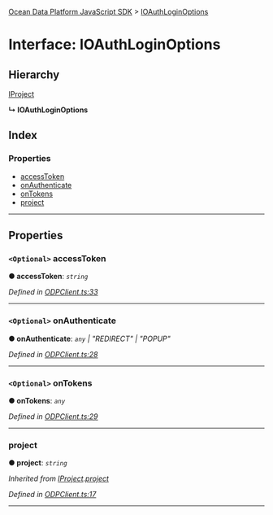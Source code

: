 [Ocean Data Platform JavaScript SDK](../README.md) > [IOAuthLoginOptions](../interfaces/ioauthloginoptions.md)

# Interface: IOAuthLoginOptions

## Hierarchy

 [IProject](iproject.md)

**↳ IOAuthLoginOptions**

## Index

### Properties

* [accessToken](ioauthloginoptions.md#accesstoken)
* [onAuthenticate](ioauthloginoptions.md#onauthenticate)
* [onTokens](ioauthloginoptions.md#ontokens)
* [project](ioauthloginoptions.md#project)

---

## Properties

<a id="accesstoken"></a>

### `<Optional>` accessToken

**● accessToken**: *`string`*

*Defined in [ODPClient.ts:33](https://github.com/C4IROcean/ODP-sdk-js/blob/4911c12/source/ODPClient.ts#L33)*

___
<a id="onauthenticate"></a>

### `<Optional>` onAuthenticate

**● onAuthenticate**: *`any` \| "REDIRECT" \| "POPUP"*

*Defined in [ODPClient.ts:28](https://github.com/C4IROcean/ODP-sdk-js/blob/4911c12/source/ODPClient.ts#L28)*

___
<a id="ontokens"></a>

### `<Optional>` onTokens

**● onTokens**: *`any`*

*Defined in [ODPClient.ts:29](https://github.com/C4IROcean/ODP-sdk-js/blob/4911c12/source/ODPClient.ts#L29)*

___
<a id="project"></a>

###  project

**● project**: *`string`*

*Inherited from [IProject](iproject.md).[project](iproject.md#project)*

*Defined in [ODPClient.ts:17](https://github.com/C4IROcean/ODP-sdk-js/blob/4911c12/source/ODPClient.ts#L17)*

___


